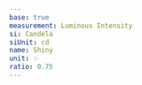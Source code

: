 ```yaml
---
base: true
measurement: Luminous Intensity
si: Candela
siUnit: cd
name: Shiny
unit: ✨
ratio: 0.75
---
```

